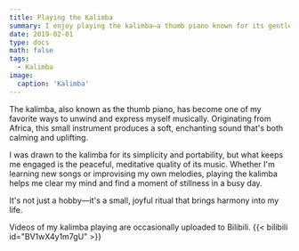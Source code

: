 ```yaml
---
title: Playing the Kalimba
summary: I enjoy playing the kalimba—a thumb piano known for its gentle, melodic tones. It's a soothing and expressive way for me to relax and connect with music on a personal level.
date: 2019-02-01
type: docs
math: false
tags:
  - Kalimba
image:
  caption: 'Kalimba'
---
```


The kalimba, also known as the thumb piano, has become one of my favorite ways to unwind and express myself musically. Originating from Africa, this small instrument produces a soft, enchanting sound that's both calming and uplifting.

I was drawn to the kalimba for its simplicity and portability, but what keeps me engaged is the peaceful, meditative quality of its music. Whether I'm learning new songs or improvising my own melodies, playing the kalimba helps me clear my mind and find a moment of stillness in a busy day.

It's not just a hobby—it's a small, joyful ritual that brings harmony into my life.

Videos of my kalimba playing are occasionally uploaded to Bilibili.
{{< bilibili id="BV1wX4y1m7gU" >}}

